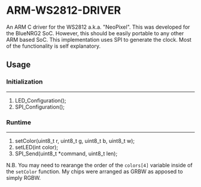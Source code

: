 # ARM-WS2812-DRIVER
An ARM C driver for the WS2812 a.k.a. "NeoPixel". 
This was developed for the BlueNRG2 SoC. However, this should be easily portable to any other ARM based SoC.
This implementation uses SPI to generate the clock. Most of the functionality is self explanatory. 

## Usage

### Initialization
---
1. LED_Configuration();
2. SPI_Configuration();

### Runtime
---
1. setColor(uint8_t r, uint8_t g, uint8_t b, uint8_t w);
2. setLED(int color);
3. SPI_Send(uint8_t *command, uint8_t len);



N.B. You may need to rearange the order of the `colors[4]` variable inside of the `setColor` function.
My chips were arranged as GRBW as apposed to simply RGBW.
